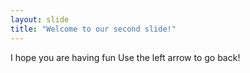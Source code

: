 ```yaml
---
layout: slide
title: "Welcome to our second slide!"
---
```

I hope you are having fun
Use the left arrow to go back!
